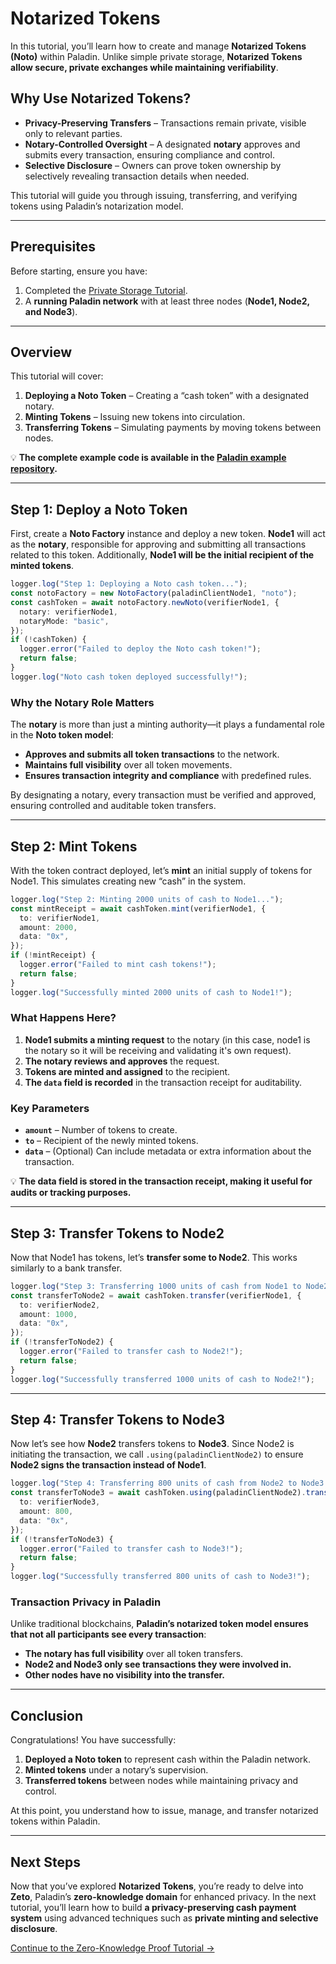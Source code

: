 # Notarized Tokens

In this tutorial, you’ll learn how to create and manage **Notarized Tokens (Noto)** within Paladin. Unlike simple private storage, **Notarized Tokens allow secure, private exchanges while maintaining verifiability**.

## Why Use Notarized Tokens?

- **Privacy-Preserving Transfers** – Transactions remain private, visible only to relevant parties.
- **Notary-Controlled Oversight** – A designated **notary** approves and submits every transaction, ensuring compliance and control.
- **Selective Disclosure** – Owners can prove token ownership by selectively revealing transaction details when needed.

This tutorial will guide you through issuing, transferring, and verifying tokens using Paladin’s notarization model.

---

## Prerequisites

Before starting, ensure you have:

1. Completed the [Private Storage Tutorial](./private-storage.md).
2. A **running Paladin network** with at least three nodes (**Node1, Node2, and Node3**).

---

## Overview

This tutorial will cover:

1. **Deploying a Noto Token** – Creating a “cash token” with a designated notary.
2. **Minting Tokens** – Issuing new tokens into circulation.
3. **Transferring Tokens** – Simulating payments by moving tokens between nodes.

💡 **The complete example code is available in the [Paladin example repository](https://github.com/LF-Decentralized-Trust-labs/paladin/tree/main/example/notarized-tokens).**

---

## Step 1: Deploy a Noto Token

First, create a **Noto Factory** instance and deploy a new token. **Node1** will act as the **notary**, responsible for approving and submitting all transactions related to this token. Additionally, **Node1 will be the initial recipient of the minted tokens**.

```typescript
logger.log("Step 1: Deploying a Noto cash token...");
const notoFactory = new NotoFactory(paladinClientNode1, "noto");
const cashToken = await notoFactory.newNoto(verifierNode1, {
  notary: verifierNode1,
  notaryMode: "basic",
});
if (!cashToken) {
  logger.error("Failed to deploy the Noto cash token!");
  return false;
}
logger.log("Noto cash token deployed successfully!");
```

### Why the Notary Role Matters
The **notary** is more than just a minting authority—it plays a fundamental role in the **Noto token model**:

- **Approves and submits all token transactions** to the network.
- **Maintains full visibility** over all token movements.
- **Ensures transaction integrity and compliance** with predefined rules.

By designating a notary, every transaction must be verified and approved, ensuring controlled and auditable token transfers.

---

## Step 2: Mint Tokens

With the token contract deployed, let’s **mint** an initial supply of tokens for Node1. This simulates creating new “cash” in the system.

```typescript
logger.log("Step 2: Minting 2000 units of cash to Node1...");
const mintReceipt = await cashToken.mint(verifierNode1, {
  to: verifierNode1,
  amount: 2000,
  data: "0x",
});
if (!mintReceipt) {
  logger.error("Failed to mint cash tokens!");
  return false;
}
logger.log("Successfully minted 2000 units of cash to Node1!");
```

### What Happens Here?

1. **Node1 submits a minting request** to the notary (in this case, node1 is the notary so it will be receiving and validating it's own request).
2. **The notary reviews and approves** the request.
3. **Tokens are minted and assigned** to the recipient.
4. **The `data` field is recorded** in the transaction receipt for auditability.

### Key Parameters
- **`amount`** – Number of tokens to create.
- **`to`** – Recipient of the newly minted tokens.
- **`data`** – (Optional) Can include metadata or extra information about the transaction.

💡 **The data field is stored in the transaction receipt, making it useful for audits or tracking purposes.**

---

## Step 3: Transfer Tokens to Node2

Now that Node1 has tokens, let’s **transfer some to Node2**. This works similarly to a bank transfer.

```typescript
logger.log("Step 3: Transferring 1000 units of cash from Node1 to Node2...");
const transferToNode2 = await cashToken.transfer(verifierNode1, {
  to: verifierNode2,
  amount: 1000,
  data: "0x",
});
if (!transferToNode2) {
  logger.error("Failed to transfer cash to Node2!");
  return false;
}
logger.log("Successfully transferred 1000 units of cash to Node2!");
```

---

## Step 4: Transfer Tokens to Node3

Now let’s see how **Node2** transfers tokens to **Node3**. Since Node2 is initiating the transaction, we call `.using(paladinClientNode2)` to ensure **Node2 signs the transaction instead of Node1**.

```typescript
logger.log("Step 4: Transferring 800 units of cash from Node2 to Node3...");
const transferToNode3 = await cashToken.using(paladinClientNode2).transfer(verifierNode2, {
  to: verifierNode3,
  amount: 800,
  data: "0x",
});
if (!transferToNode3) {
  logger.error("Failed to transfer cash to Node3!");
  return false;
}
logger.log("Successfully transferred 800 units of cash to Node3!");
```

### Transaction Privacy in Paladin

Unlike traditional blockchains, **Paladin’s notarized token model ensures that not all participants see every transaction**:

- **The notary has full visibility** over all token transfers.
- **Node2 and Node3 only see transactions they were involved in.**
- **Other nodes have no visibility into the transfer.**


---

## Conclusion

Congratulations! You have successfully:

1. **Deployed a Noto token** to represent cash within the Paladin network.
2. **Minted tokens** under a notary’s supervision.
3. **Transferred tokens** between nodes while maintaining privacy and control.

At this point, you understand how to issue, manage, and transfer notarized tokens within Paladin.

---

## Next Steps

Now that you’ve explored **Notarized Tokens**, you’re ready to delve into **Zeto**, Paladin’s **zero-knowledge domain** for enhanced privacy. In the next tutorial, you’ll learn how to build **a privacy-preserving cash payment system** using advanced techniques such as **private minting and selective disclosure**.

[Continue to the Zero-Knowledge Proof Tutorial →](./zkp-cbdc.md)

